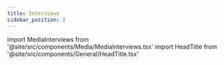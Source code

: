 ```yaml
---
title: Interviews
sidebar_position: 2
---
```


import MediaInterviews from '@site/src/components/Media/MediaInterviews.tsx'
import HeadTitle from '@site/src/components/General/HeadTitle.tsx'

<HeadTitle title="Interviews - Media | Didier" />

<MediaInterviews />
